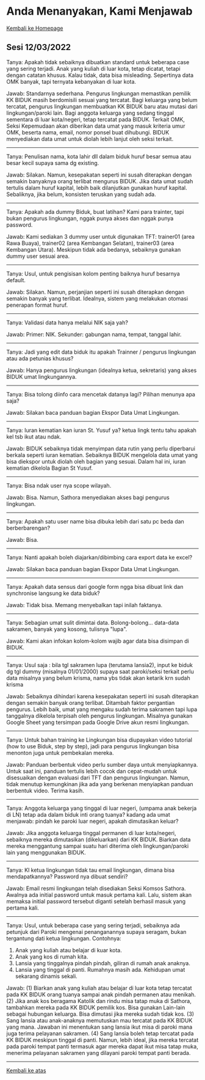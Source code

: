 # Anda Menanyakan, Kami Menjawab

<a href="/biduk-panduan">Kembali ke Homepage</a>

## Sesi 12/03/2022


Tanya: Apakah tidak sebaiknya dibuatkan standard untuk beberapa case yang sering terjadi. 
Anak yang kuliah di luar kota, tetap dicatat, tetapi dengan catatan khusus. Kalau tidak, data bisa misleading. 
Sepertinya data OMK banyak, tapi ternyata kebanyakan di luar kota.

Jawab: Standarnya sederhana. Pengurus lingkungan memastikan pemilik KK BIDUK masih berdomisili sesuai yang tercatat. Bagi keluarga yang belum tercatat, pengurus lingkungan membuatkan KK BIDUK baru atau mutasi dari lingkungan/paroki lain. Bagi anggota keluarga yang sedang tinggal sementara di luar kota/negeri, tetap tercatat pada BIDUK. 
Terkait OMK, Seksi Kepemudaan akan diberikan data umat yang masuk kriteria umur OMK, beserta nama, email, nomor ponsel buat dihubungi. BIDUK menyediakan data umat untuk diolah lebih lanjut oleh seksi terkait. 

---

Tanya: Penulisan nama, kota lahir dll dalam biduk huruf besar semua atau besar kecil supaya sama dg existing.

Jawab: Silakan. Namun, kesepakatan seperti ini susah diterapkan dengan semakin banyaknya orang terlibat mengurus BIDUK. Jika data umat sudah tertulis dalam huruf kapital, lebih baik dilanjutkan gunakan huruf kapital. Sebaliknya, jika belum, konsisten teruskan yang sudah ada. 

---

Tanya: Apakah ada dummy Biduk, buat latihan? Kami para trainter, tapi bukan pengurus lingkungan, nggak punya akses dan nggak punya password.

Jawab: Kami sediakan 3 dummy user untuk digunakan TFT: trainer01 (area Rawa Buaya), trainer02 (area Kembangan Selatan), trainer03 (area Kembangan Utara). Meskipun tidak ada bedanya, sebaiknya gunakan dummy user sesuai area.

---

Tanya: Usul, untuk pengisisan kolom penting baiknya huruf besarnya default.

Jawab: Silakan. Namun, perjanjian seperti ini susah diterapkan dengan semakin banyak yang terlibat. Idealnya, sistem yang melakukan otomasi penerapan format huruf.

---

Tanya: Validasi data hanya melalui NIK saja yah?

Jawab: Primer: NIK. Sekunder: gabungan nama, tempat, tanggal lahir.

---

Tanya: Jadi yang edit data biduk itu apakah Trainner / pengurus lingkungan atau ada petunias khusus?

Jawab: Hanya pengurus lingkungan (idealnya ketua, sekretaris) yang akses BIDUK umat lingkungannya.

---

Tanya: Bisa tolong diinfo cara mencetak datanya lagi? Pilihan menunya apa saja?

Jawab: Silakan baca panduan bagian Ekspor Data Umat Lingkungan.

---

Tanya: Iuran kematian kan iuran St. Yusuf ya? ketua lingk tentu tahu apakah kel tsb ikut atau ndak.

Jawab: BIDUK sebaiknya tidak menyimpan data rutin yang perlu diperbarui berkala seperti iuran kematian. Sebaiknya BIDUK mengelola data umat yang bisa diekspor untuk diolah oleh bagian yang sesuai. Dalam hal ini, iuran kematian dikelola Bagian St Yusuf.

---

Tanya: Bisa ndak user nya scope wilayah.

Jawab: Bisa. Namun, Sathora menyediakan akses bagi pengurus lingkungan.

---

Tanya: Apakah satu user name bisa dibuka lebih dari satu pc beda dan berberbarengan?

Jawab: Bisa.

---

Tanya: Nanti apakah boleh diajarkan/dibimbing cara export data ke excel?

Jawab: Silakan baca panduan bagian Ekspor Data Umat Lingkungan.

---

Tanya: Apakah data sensus dari google form ngga bisa dibuat link dan synchronise langsung ke  data biduk?

Jawab: Tidak bisa. Memang menyebalkan tapi inilah faktanya. 

---

Tanya: Sebagian umat sulit dimintai data.  Bolong-bolong… data-data sakramen, banyak yang kosong, tulisnya "lupa".

Jawab: Kami akan infokan kolom-kolom wajib agar data bisa disimpan di BIDUK.

---

Tanya: Usul saja : bila tgl sakramen lupa (terutama lansia2), input ke biduk dg tgl dummy (misalnya 01/01/2000) supaya saat paroki/seksi terkait perlu data misalnya yang belum krisma, nama ybs tidak akan ketarik krn sudah krisma

Jawab: Sebaiknya dihindari karena kesepakatan seperti ini susah diterapkan dengan semakin banyak orang terlibat. Ditambah faktor pergantian pengurus. Lebih baik, umat yang mengaku sudah terima sakramen tapi lupa tanggalnya dikelola terpisah oleh pengurus lingkungan. Misalnya gunakan Google Sheet yang tersimpan pada Google Drive akun resmi lingkungan.

---

Tanya: Untuk bahan training ke Lingkungan bisa diupayakan video tutorial (how to use Biduk, step by step), jadi para pengurus lingkungan bisa menonton juga untuk pembekalan mereka.

Jawab: Panduan berbentuk video perlu sumber daya untuk menyiapkannya. Untuk saat ini, panduan tertulis lebih cocok dan cepat-mudah untuk disesuaikan dengan evaluasi dari TFT dan pengurus lingkungan. Namun, tidak menutup kemungkinan jika ada yang berkenan menyiapkan panduan berbentuk video. Terima kasih.

---

Tanya: Anggota keluarga yang tinggal di luar negeri, (umpama anak bekerja di LN) tetap ada dalam biduk inti orang tuanya? kadang ada umat menjawab: pindah ke paroki luar negeri, apakah dimutasikan keluar?

Jawab: Jika anggota keluarga tinggal permanen di luar kota/negeri, sebaiknya mereka dimutasikan (dikeluarkan) dari KK BIDUK. Biarkan data mereka menggantung sampai suatu hari diterima oleh lingkungan/paroki lain yang menggunakan BIDUK.

---

Tanya: Kl ketua lingkungan tidak tau email lingkungan, dimana bisa mendapatkannya? Password nya dibuat sendiri?

Jawab: Email resmi lingkungan telah disediakan Seksi Komsos Sathora. Awalnya ada initial password untuk masuk pertama kali. Lalu, sistem akan memaksa initial password tersebut diganti setelah berhasil masuk yang pertama kali.

---

Tanya: Usul, untuk beberapa case yang sering terjadi, sebaiknya ada petunjuk dari Paroki mengenai penanganannya supaya seragam, bukan tergantung dati ketua lingkungan.
Contohnya:
1. Anak yang kuliah atau belajar di kuar kota.
2. Anak yang kos di rumah kita.
3. Lansia yang tinggalnya pindah pindah, giliran di rumah anak anaknya.
4. Lansia yang tinggal di panti. Rumahnya masih ada.
Kehidupan umat sekarang dinamis sekali.

Jawab: (1) Biarkan anak yang kuliah atau belajar di luar kota tetap tercatat pada KK BIDUK orang tuanya sampai anak pindah permanen atau menikah. (2) Jika anak kos beragama Katolik dan rindu misa tatap muka di Sathora, tambahkan mereka pada KK BIDUK pemilik kos. Bisa gunakan Lain-lain sebagai hubungan keluarga. Bisa dimutasi jika mereka sudah tidak kos. (3) Sang lansia atau anak-anaknya memutuskan mau tercatat pada KK BIDUK yang mana. Jawaban ini menentukan sang lansia ikut misa di paroki mana juga terima pelayanan sakramen. (4) Sang lansia boleh tetap tercatat pada KK BIDUK meskipun tinggal di panti. Namun, lebih ideal, jika mereka tercatat pada paroki tempat panti termasuk agar mereka dapat ikut misa tatap muka, menerima pelayanan sakramen yang dilayani paroki tempat panti berada.

---

<a href="#">Kembali ke atas</a>
